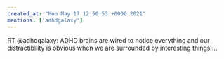 ```yaml
---
created_at: "Mon May 17 12:50:53 +0000 2021"
mentions: ['adhdgalaxy']
---
```


RT @adhdgalaxy: ADHD brains are wired to notice everything and our distractibility is obvious when we are surrounded by interesting things!…